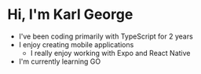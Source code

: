 # Hi, I'm Karl George
- I've been coding primarily with TypeScript for 2 years
- I enjoy creating mobile applications
  - I really enjoy working with Expo and React Native
- I'm currently learning GO 
